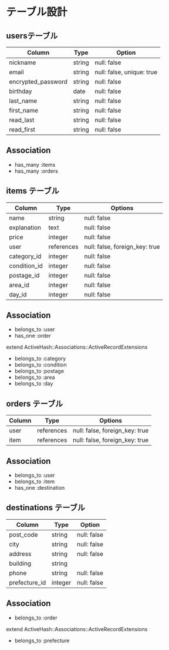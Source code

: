# テーブル設計


## usersテーブル

| Column             | Type   | Option                    |
| ------------------ | ------ | ------------------------- |
| nickname           | string | null: false               |
| email              | string | null: false, unique: true |
| encrypted_password | string | null: false               |
| birthday           | date   | null: false               |
| last_name          | string | null: false               |
| first_name         | string | null: false               |
| read_last          | string | null: false               |
| read_first         | string | null: false               |

## Association

- has_many :items
- has_many  :orders



## items テーブル

| Column       | Type       | Options                        |
| ------------ | ---------- | ------------------------------ |
| name         | string     | null: false                    |
| explanation  | text       | null: false                    |
| price        | integer    | null: false                    |
| user         | references | null: false, foreign_key: true |
| category_id  | integer    | null: false                    |
| condition_id | integer    | null: false                    |
| postage_id   | integer    | null: false                    |
| area_id      | integer    | null: false                    |
| day_id       | integer    | null: false                    |

## Association

- belongs_to :user
- has_one    :order

extend ActiveHash::Associations::ActiveRecordExtensions

- belongs_to :category
- belongs_to :condition
- belongs_to :postage
- belongs_to :area
- belongs_to :day



## orders テーブル

| Column  | Type       | Options                        |
| ------- | ---------- | ------------------------------ |
| user    | references | null: false, foreign_key: true |
| item    | references | null: false, foreign_key: true |

## Association

- belongs_to :user
- belongs_to :item
- has_one    :destination




## destinations テーブル

| Column             | Type    | Option      |
| ------------------ | ------- | ----------- |
| post_code          | string  | null: false |
| city               | string  | null: false |
| address            | string  | null: false |
| building           | string  |             |
| phone              | string  | null: false |
| prefecture_id      | integer | null: false |


## Association

- belongs_to  :order

extend ActiveHash::Associations::ActiveRecordExtensions

- belongs_to :prefecture







